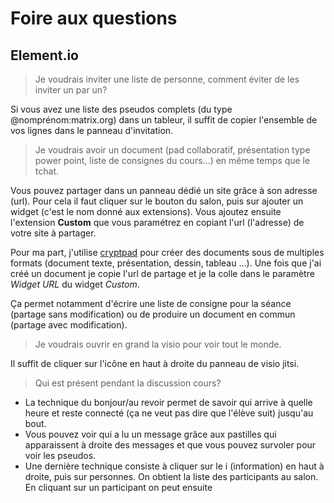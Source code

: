 # Foire aux questions

## Element.io

> Je voudrais inviter une liste de personne, comment éviter de les inviter un par un?

Si vous avez une liste des pseudos complets (du type @nomprénom:matrix.org) dans un tableur, il suffit de copier l'ensemble de vos lignes dans le panneau d'invitation.

> Je voudrais avoir un document (pad collaboratif, présentation type power point, liste de consignes du cours...) en même temps que le tchat.

Vous pouvez partager dans un panneau dédié un site grâce à son adresse (url). Pour cela il faut cliquer sur le bouton <i class="fa fa-info-circle" aria-hidden="true"></i> du salon, puis sur ajouter un widget (c'est le nom donné aux extensions). Vous ajoutez ensuite l'extension **Custom** que vous paramétrez en copiant l'url (l'adresse) de votre site à partager.

Pour ma part, j'utilise [cryptpad](https://cryptpad.fr) pour créer des documents sous de multiples formats (document texte, présentation, dessin, tableau ...). Une fois que j'ai créé un document je copie l'url de partage et je la colle dans le paramètre *Widget URL* du widget *Custom*. 

Ça permet notamment d'écrire une liste de consigne pour la séance (partage sans modification) ou de produire un document en commun (partage avec modification).

> Je voudrais ouvrir en grand la visio pour voir tout le monde.

Il suffit de cliquer sur l'icône <i class="fa fa-external-link" aria-hidden="true"></i> en haut à droite du panneau de visio jitsi.

> Qui est présent pendant la discussion cours?

- La technique du bonjour/au revoir permet de savoir qui arrive à quelle heure et reste connecté (ça ne veut pas dire que l'élève suit) jusqu'au bout.
- Vous pouvez voir qui a lu un message grâce aux pastilles qui apparaissent à droite des messages et que vous pouvez survoler pour voir les pseudos.
- Une dernière technique consiste à cliquer sur le i (information) en haut à droite, puis sur personnes. On obtient la liste des participants au salon. En cliquant sur un participant on peut ensuite


